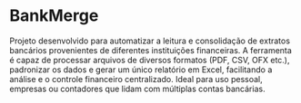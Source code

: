 # BankMerge


Projeto desenvolvido para automatizar a leitura e consolidação de extratos bancários provenientes de diferentes instituições financeiras.
A ferramenta é capaz de processar arquivos de diversos formatos (PDF, CSV, OFX etc.), padronizar os dados e gerar um único relatório em Excel, facilitando a análise e o controle financeiro centralizado.
Ideal para uso pessoal, empresas ou contadores que lidam com múltiplas contas bancárias.
